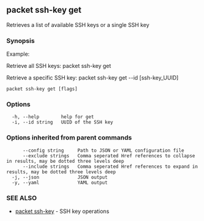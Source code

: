 ## packet ssh-key get

Retrieves a list of available SSH keys or a single SSH key

### Synopsis

Example:

Retrieve all SSH keys: 
packet ssh-key get
  
Retrieve a specific SSH key:
packet ssh-key get --id [ssh-key_UUID] 



```
packet ssh-key get [flags]
```

### Options

```
  -h, --help        help for get
  -i, --id string   UUID of the SSH key
```

### Options inherited from parent commands

```
      --config string     Path to JSON or YAML configuration file
      --exclude strings   Comma seperated Href references to collapse in results, may be dotted three levels deep
      --include strings   Comma seperated Href references to expand in results, may be dotted three levels deep
  -j, --json              JSON output
  -y, --yaml              YAML output
```

### SEE ALSO

* [packet ssh-key](packet_ssh-key.md)	 - SSH key operations

